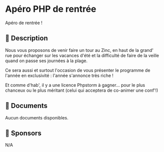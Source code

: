 # Apéro PHP de rentrée

Apéro de rentrée !

## 📜 Description

Nous vous proposons de venir faire un tour au Zinc, en haut de la grand' rue pour échanger sur les vacances d'été et la difficulté de faire de la veille quand on passe ses journées à la plage.

Ce sera aussi et surtout l'occasion de vous présenter le programme de l'année en exclusivité : l'année s'annonce très riche !

Et comme d'hab', il y a une licence Phpstorm à gagner... pour le plus chanceux ou le plus méritant (celui qui acceptera de co-animer une conf'!)

## 📂 Documents

Aucun documents disponibles.

## 💖 Sponsors

N/A